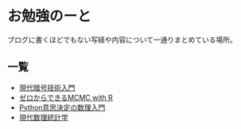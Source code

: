 # お勉強のーと
ブログに書くほどでもない写経や内容について一通りまとめている場所。

## 一覧
- [現代暗号技術入門](https://8-u8.github.io/Real_World_Cryptography/)
- [ゼロからできるMCMC with R](https://8-u8.github.io/MCMC_from_scratch/)
- [Python意思決定の数理入門](https://8-u8.github.io/Mathematics_Decision_Making_with_Python/)
- [現代数理統計学](https://8-u8.github.io/MathematicalStatistics/)

